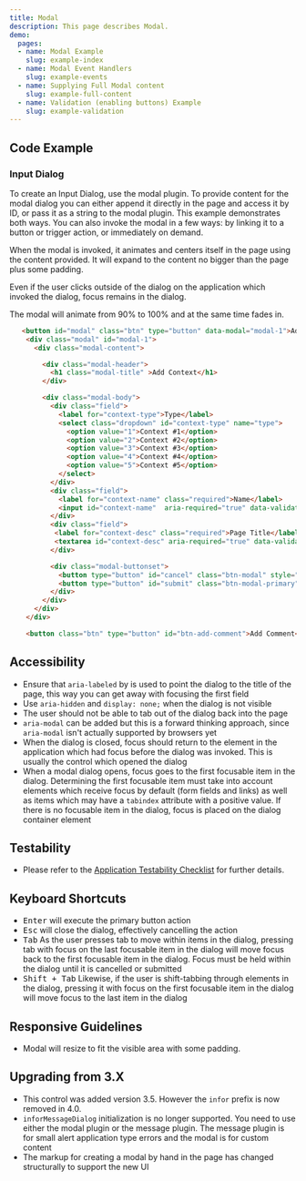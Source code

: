 ```yaml
---
title: Modal
description: This page describes Modal.
demo:
  pages:
  - name: Modal Example
    slug: example-index
  - name: Modal Event Handlers
    slug: example-events
  - name: Supplying Full Modal content
    slug: example-full-content
  - name: Validation (enabling buttons) Example
    slug: example-validation
---
```


## Code Example

### Input Dialog

To create an Input Dialog, use the modal plugin. To provide content for the modal dialog you can either append it directly in the page and access it by ID, or pass it as a string to the modal plugin. This example demonstrates both ways. You can also invoke the modal in a few ways: by linking it to a button or trigger action, or immediately on demand.

When the modal is invoked, it animates and centers itself in the page using the content provided. It will expand to the content no bigger than the page plus some padding.

Even if the user clicks outside of the dialog on the application which invoked the dialog, focus remains in the dialog.

The modal will animate from 90% to 100% and at the same time fades in.

```html
   <button id="modal" class="btn" type="button" data-modal="modal-1">Add Context</button>
    <div class="modal" id="modal-1">
      <div class="modal-content">

        <div class="modal-header">
          <h1 class="modal-title" >Add Context</h1>
        </div>

        <div class="modal-body">
          <div class="field">
            <label for="context-type">Type</label>
            <select class="dropdown" id="context-type" name="type">
              <option value="1">Context #1</option>
              <option value="2">Context #2</option>
              <option value="3">Context #3</option>
              <option value="4">Context #4</option>
              <option value="5">Context #5</option>
            </select>
          </div>
          <div class="field">
            <label for="context-name" class="required">Name</label>
            <input id="context-name"  aria-required="true" data-validate="required" name="context-name" type="text">
          </div>
          <div class="field">
           <label for="context-desc" class="required">Page Title</label>
           <textarea id="context-desc" aria-required="true" data-validate="required" name="context-desc"></textarea>
          </div>

          <div class="modal-buttonset">
            <button type="button" id="cancel" class="btn-modal" style="width:50%">Cancel</button>
            <button type="button" id="submit" class="btn-modal-primary" style="width:50%">Submit</button>
          </div>
        </div>
      </div>
    </div>

    <button class="btn" type="button" id="btn-add-comment">Add Comment</button>

```

## Accessibility

- Ensure that `aria-labeled` by is used to point the dialog to the title of the page, this way you can get away with focusing the first field
- Use `aria-hidden` and `display: none;` when the dialog is not visible
- The user should not be able to tab out of the dialog back into the page
- `aria-modal` can be added but this is a forward thinking approach, since `aria-modal` isn't actually supported by browsers yet
- When the dialog is closed, focus should return to the element in the application which had focus before the dialog was invoked. This is usually the control which opened the dialog
- When a modal dialog opens, focus goes to the first focusable item in the dialog. Determining the first focusable item must take into account elements which receive focus by default (form fields and links) as well as items which may have a `tabindex` attribute with a positive value. If there is no focusable item in the dialog, focus is placed on the dialog container element

## Testability

- Please refer to the [Application Testability Checklist](https://design.infor.com/resources/application-testability-checklist) for further details.

## Keyboard Shortcuts

- <kbd>Enter</kbd> will execute the primary button action
- <kbd>Esc</kbd> will close the dialog, effectively cancelling the action
- <kbd>Tab</kbd> As the user presses tab to move within items in the dialog, pressing tab with focus on the last focusable item in the dialog will move focus back to the first focusable item in the dialog. Focus must be held within the dialog until it is cancelled or submitted
- <kbd>Shift + Tab</kbd> Likewise, if the user is shift-tabbing through elements in the dialog, pressing it with focus on the first focusable item in the dialog will move focus to the last item in the dialog

## Responsive Guidelines

- Modal will resize to fit the visible area with some padding.

## Upgrading from 3.X

- This control was added version 3.5. However the `infor` prefix is now removed in 4.0.
- `inforMessageDialog` initialization is no longer supported. You need to use either the modal plugin or the message plugin. The message plugin is for small alert application type errors and the modal is for custom content
- The markup for creating a modal by hand in the page has changed structurally to support the new UI
